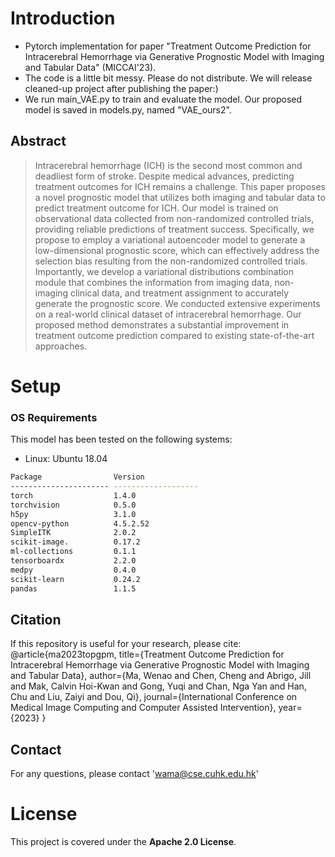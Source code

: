 # Introduction

+ Pytorch implementation for paper "Treatment Outcome Prediction for Intracerebral Hemorrhage via Generative Prognostic Model with Imaging and Tabular Data" (MICCAI'23).
+ The code is a little bit messy. Please do not distribute. We will release cleaned-up project after publishing the paper:)
+ We run main_VAE.py to train and evaluate the model. Our proposed model is saved in models.py, named "VAE_ours2".

## Abstract
> Intracerebral hemorrhage (ICH) is the second most common and deadliest form of stroke. Despite medical advances, predicting treatment outcomes for ICH remains a challenge.
This paper proposes a novel prognostic model that utilizes both imaging and tabular data to predict treatment outcome for ICH. Our model is trained on observational data collected from non-randomized controlled trials, providing reliable predictions of treatment success. Specifically, we propose to employ a variational autoencoder model to generate a low-dimensional prognostic score, which can effectively address the selection bias resulting from the non-randomized controlled trials. Importantly, we develop a variational distributions combination module that combines the information from imaging data, non-imaging clinical data, and treatment assignment to accurately generate the prognostic score. We conducted extensive experiments on a real-world clinical dataset of intracerebral hemorrhage. Our proposed method demonstrates a substantial improvement in treatment outcome prediction compared to existing state-of-the-art approaches.

# Setup

### OS Requirements
This model has been tested on the following systems:

+ Linux: Ubuntu 18.04

```bash
Package                Version
---------------------- -------------------
torch                  1.4.0
torchvision            0.5.0
h5py                   3.1.0
opencv-python          4.5.2.52
SimpleITK              2.0.2
scikit-image.          0.17.2
ml-collections         0.1.1
tensorboardx           2.2.0
medpy                  0.4.0
scikit-learn           0.24.2
pandas                 1.1.5
```

## Citation
If this repository is useful for your research, please cite:
       @article{ma2023topgpm,
         title={Treatment Outcome Prediction for Intracerebral Hemorrhage via Generative Prognostic Model with Imaging and Tabular Data},
         author={Ma, Wenao and Chen, Cheng and Abrigo, Jill and Mak, Calvin Hoi-Kwan and Gong, Yuqi and Chan, Nga Yan and Han, Chu and Liu, Zaiyi and Dou, Qi},
         journal={International Conference on Medical Image Computing and Computer Assisted Intervention},
         year={2023}
       } 

## Contact
For any questions, please contact 'wama@cse.cuhk.edu.hk'

# License
This project is covered under the **Apache 2.0 License**.

